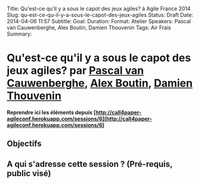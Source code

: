 Title: Qu'est-ce qu'il y a sous le capot des jeux agiles? à Agile France 2014 
Slug: qu-est-ce-qu-il-y-a-sous-le-capot-des-jeux-agiles
Status: Draft
Date: 2014-04-06 11:57
Subtitle: 
Goal: 
Duration: 
Format: Atelier
Speakers: Pascal van Cauwenberghe, Alex Boutin, Damien Thouvenin
Tags: Air Frais
Summary: 


# Qu'est-ce qu'il y a sous le capot des jeux agiles? par [Pascal van Cauwenberghe](../bios/pascal-van-cauwenberghe.html), [Alex Boutin](../bios/alex-boutin.html), [Damien Thouvenin](../bios/damien-thouvenin.html)

**Reprendre ici les éléments depuis [http://call4paper-agileconf.herokuapp.com/sessions/6](http://call4paper-agileconf.herokuapp.com/sessions/6)**
## Objectifs

## A qui s'adresse cette session ? (Pré-requis, public visé)


